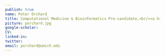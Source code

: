 ```yaml
---
publish: true
name: Peter Orchard
title: Computational Medicine & Bioinformatics Pre-candidate,<br/><a href="http://csg.sph.umich.edu/training/" target='_blank'>Genome Science Training Program</a> trainee.
picture: porchard.jpg
google-scholar: 
CV:
linked-in: 
twitter:
email: porchard@umich.edu
---
```


